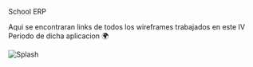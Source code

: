School ERP

Aqui se encontraran links de todos los  wireframes trabajados en este IV Periodo de dicha aplicacion 🌍

![Splash](https://user-images.githubusercontent.com/79730258/134598396-659af5a8-974b-47af-bd59-9699f4b48823.jpg)
